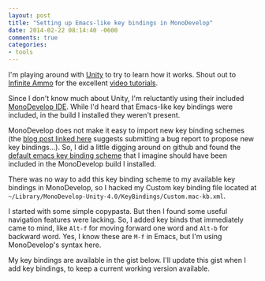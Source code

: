 ```yaml
---
layout: post
title: "Setting up Emacs-like key bindings in MonoDevelop"
date: 2014-02-22 08:14:40 -0600
comments: true
categories:
- tools
---
```


I'm playing around with [Unity](http://unity3d.com/) to try to learn how it works.  Shout out to [Infinite Ammo](http://infiniteammo.ca/) for the excellent [video tutorials](http://www.youtube.com/playlist?list=PLEEAEA1E6B11B4DAE).

Since I don't know much about Unity, I'm reluctantly using their included [MonoDevelop IDE](http://monodevelop.com/).  While I'd heard that Emacs-like key bindings were included, in the build I installed they weren't present.

MonoDevelop does not make it easy to import new key binding schemes (the [blog post linked here](http://mjhutchinson.com/journal/2011/02/06/key_bindings) suggests submitting a bug report to propose new key bindings&#x2026;).  So, I did a little digging around on github and found the [default emacs key binding scheme](https://github.com/mono/monodevelop/blob/master/main/src/core/MonoDevelop.Ide/options/KeyBindingSchemeEmacs.xml) that I imagine should have been included in the MonoDevelop build I installed.

There was no way to add this key binding scheme to my available key bindings in MonoDevelop, so I hacked my Custom key binding file located at `~/Library/MonoDevelop-Unity-4.0/KeyBindings/Custom.mac-kb.xml`.

I started with some simple copypasta.  But then I found some useful
navigation features were lacking.  So, I added key binds that
immediately came to mind, like `Alt-f` for moving forward one word and
`Alt-b` for backward word.  Yes, I know these are `M-f` in Emacs, but
I'm using MonoDevelop's syntax here.

My key bindings are available in the gist below.  I'll update this
gist when I add key bindings, to keep a current working version
available.

<script src="https://gist.github.com/zerosalife/9096788.js"></script>
